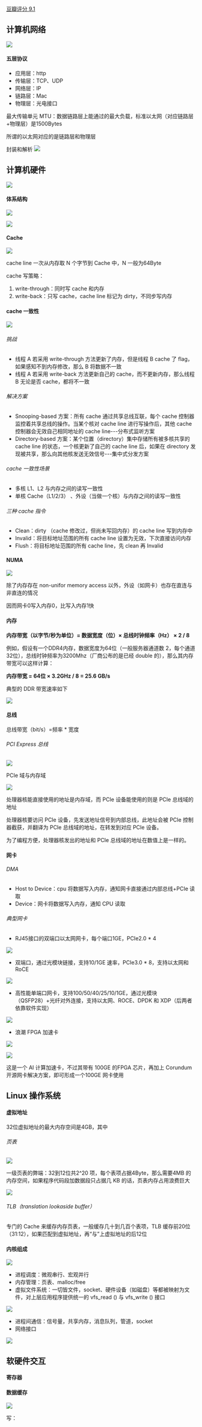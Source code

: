 [豆瓣评分 9.1](https://book.douban.com/subject/36322557/)

## 计算机网络

![](attachments/20240911173124.jpg)
#### 五层协议
- 应用层：http
- 传输层：TCP、UDP
- 网络层：IP
- 链路层：Mac
- 物理层：光电接口

最大传输单元 MTU：数据链路层上能通过的最大负载，标准以太网（对应链路层+物理层）是1500Bytes

所谓的以太网对应的是链路层和物理层

封装和解析
![](attachments/Pasted%20image%2020240911173257.png)

## 计算机硬件 

![](attachments/Pasted%20image%2020240909113611.png)

#### 体系结构

![](attachments/Pasted%20image%2020240909113913.png)

![](attachments/Pasted%20image%2020240911173336.png)
#### Cache
![](attachments/20240911173359.jpg)

cache line 一次从内存取 N 个字节到 Cache 中，N 一般为64Byte

cache 写策略：

1. write-through：同时写 cache 和内存
2. write-back：只写 cache，cache line 标记为 dirty，不同步写内存
#### cache 一致性

![](attachments/Pasted%20image%2020240910090836.png)
###### 挑战
- 线程 A 若采用 write-through 方法更新了内存，但是线程 B cache 了 flag，如果感知不到内存修改，那么 B 将数据不一致
- 线程 A 若采用 write-back 方法更新自己的 cache，而不更新内存，那么线程 B 无论是否 cache，都将不一致
###### 解决方案
- Snooping-based 方案：所有 cache 通过共享总线互联，每个 cache 控制器监控着共享总线的操作。当某个核对 cache line 进行写操作后，其他 cache 控制器会无效自己相同地址的 cache line---分布式监听方案
- Directory-based 方案：某个位置（directory）集中存储所有被多核共享的 cache line 的状态，一个核更新了自己的 cache line 后，如果在 directory 发现被共享，那么向其他核发送无效信号---集中式分发方案
###### cache 一致性场景
- 多核 L1、L2 与内存之间的读写一致性
- 单核 Cache（L1/2/3） 、外设（当做一个核）与内存之间的读写一致性
###### 三种 cache 指令
- Clean：dirty （cache 修改过，但尚未写回内存）的 cache line 写到内存中
- Invalid：将目标地址范围的所有 cache line 设置为无效，下次直接访问内存
- Flush：将目标地址范围的所有 cache line，先 clean 再 Invalid

#### NUMA
![](attachments/20240911092511.jpg)

除了内存存在 non-unifor memory access 以外，外设（如网卡）也存在直连与非直连的情况

因而网卡0写入内存0，比写入内存1快

#### 内存

**内存带宽（以字节/秒为单位）= 数据宽度（位）× 总线时钟频率（Hz） × 2 / 8**

例如，假设有一个DDR4内存，数据宽度为64位（一般服务器通道数 2，每个通道32位），总线时钟频率为3200Mhz（厂商公布的是已经 double 的），那么其内存带宽可以这样计算：

**内存带宽 = 64位 × 3.2GHz / 8 = 25.6 GB/s**

典型的 DDR 带宽速率如下

![](attachments/20240911164940.jpg)
#### 总线

总线带宽（bit/s）=频率 * 宽度

###### PCI Express 总线

![](attachments/Pasted%20image%2020240911160037.png)

PCIe 域与内存域

![](attachments/20240911165524.jpg)

处理器核能直接使用的地址是内存域，而 PCIe 设备能使用的则是 PCIe 总线域的地址

处理器核要访问 PCIe 设备，先发送地址信号到内部总线，此地址会被 PCIe 控制器截获，并翻译为 PCIe 总线域的地址，在转发到对应 PCIe 设备。

为了编程方便，处理器核发出的地址和 PCIe 总线域的地址在数值上是一样的。

#### 网卡

###### DMA
- Host to Device：cpu 将数据写入内存，通知网卡直接通过内部总线+PCIe 读取
- Device：网卡将数据写入内存，通知 CPU 读取

###### 典型网卡
- RJ45接口的双端口以太网网卡，每个端口1GE，PCIe2.0 * 4

![](attachments/Pasted%20image%2020240911170929.png)
- 双端口，通过光模块链接，支持10/1GE 速率，PCIe3.0 * 8，支持以太网和 RoCE

 ![](attachments/20240911171249.jpg)
- 高性能单端口网卡，支持100/50/40/25/10/1GE，通过光模块（QSFP28）+光纤对外连接，支持以太网、ROCE、DPDK 和 XDP（后两者依靠软件实现）

![](attachments/20240911171450.jpg)
- 浪潮 FPGA 加速卡

![](attachments/20240911171715.jpg)

![](attachments/20240911171728.jpg)

这是一个 AI 计算加速卡，不过其带有 100GE 的FPGA 芯片，再加上 Corundum 开源网卡解决方案，即可形成一个100GE 网卡使用

## Linux 操作系统

#### 虚拟地址

32位虚拟地址的最大内存空间是4GB，其中
###### 页表

![](attachments/Pasted%20image%2020240912090315.png)

一级页表的弊端：32到12位共2^20 项，每个表项占据4Byte，那么需要4MB 的内存空间，如果程序代码段加数据段只占据几 KB 的话，页表内存占用浪费巨大

![](attachments/Pasted%20image%2020240912090626.png)

###### TLB（translation lookaside buffer）

专门的 Cache 来缓存内存页表，一般缓存几十到几百个表项，TLB 缓存前20位（31:12），如果匹配到虚拟地址，再“与”上虚拟地址的后12位

#### 内核组成

![](attachments/Pasted%20image%2020240912092545.png)

- 进程调度：微观串行、宏观并行
- 内存管理：页表、malloc/free
- 虚拟文件系统：一切皆文件，socket、硬件设备（如磁盘）等都被映射为文件，对上层应用程序提供统一的 vfs_read () 与 vfs_write () 接口

![](attachments/20240912110300.jpg)
- 进程间通信：信号量，共享内存，消息队列，管道，socket
- 网络接口

![](attachments/20240912110038.jpg)

## 软硬件交互
#### 寄存器

#### 数据缓存
![](attachments/20240912110723.jpg)

写：